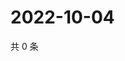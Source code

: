 # 2022-10-04

共 0 条

<!-- BEGIN WEIBO -->
<!-- 最后更新时间 Tue Oct 04 2022 16:26:47 GMT+0800 (China Standard Time) -->

<!-- END WEIBO -->
